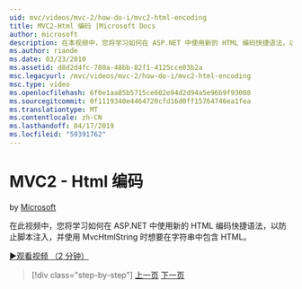 ```yaml
---
uid: mvc/videos/mvc-2/how-do-i/mvc2-html-encoding
title: MVC2-Html 编码 |Microsoft Docs
author: microsoft
description: 在本视频中，您将学习如何在 ASP.NET 中使用新的 HTML 编码快捷语法，以防止脚本注入，并使用 MvcHtmlString 时...
ms.author: riande
ms.date: 03/23/2010
ms.assetid: d8d2d4fc-780a-48bb-82f1-4125cce03b2a
msc.legacyurl: /mvc/videos/mvc-2/how-do-i/mvc2-html-encoding
msc.type: video
ms.openlocfilehash: 6f0e1aa85b5715ce602e94d2d94a5e96b9f93008
ms.sourcegitcommit: 0f1119340e4464720cfd16d0ff15764746ea1fea
ms.translationtype: MT
ms.contentlocale: zh-CN
ms.lasthandoff: 04/17/2019
ms.locfileid: "59391762"
---
```

# <a name="mvc2---html-encoding"></a>MVC2 - Html 编码

by [Microsoft](https://github.com/microsoft)

在此视频中，您将学习如何在 ASP.NET 中使用新的 HTML 编码快捷语法，以防止脚本注入，并使用 MvcHtmlString 时想要在字符串中包含 HTML。

[&#9654;观看视频 （2 分钟）](https://channel9.msdn.com/Blogs/ASP-NET-Site-Videos/mvc2-html-encoding)

> [!div class="step-by-step"]
> [上一页](how-do-i-use-httpverbs-attributes-in-an-mvc-application.md)
> [下一页](mvc2-stronglytyped-helpers.md)
